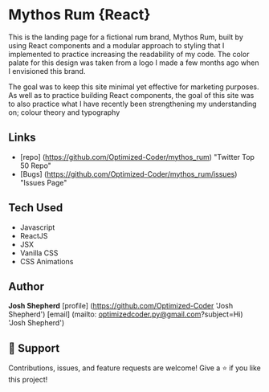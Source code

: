# Mythos Rum {React}
This is the landing page for a fictional rum brand, Mythos Rum, built by using React components and a modular approach to styling that I implemented to practice increasing the readability of my code. The color palate for this design was taken from a logo I made a few months ago when I envisioned this brand. 

The goal was to keep this site minimal yet effective for marketing purposes. As well as to practice building React components, the goal of this site was to also practice what I have recently been strengthening my understanding on; colour theory and typography

## Links
- [repo] (https://github.com/Optimized-Coder/mythos_rum) "Twitter Top 50 Repo"
- [Bugs] (https://github.com/Optimized-Coder/mythos_rum/issues) "Issues Page"

## Tech Used
- Javascript
- ReactJS
- JSX
- Vanilla CSS
- CSS Animations

## Author
**Josh Shepherd**
[profile] (https://github.com/Optimized-Coder 'Josh Shepherd')
[email] (mailto: optimizedcoder.py@gmail.com?subject=Hi) 'Josh Shepherd')

## 🤝 Support
Contributions, issues, and feature requests are welcome!
Give a ⭐️ if you like this project!